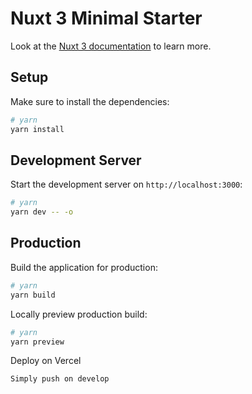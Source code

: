 # Nuxt 3 Minimal Starter

Look at the [Nuxt 3 documentation](https://nuxt.com/docs/getting-started/introduction) to learn more.

## Setup

Make sure to install the dependencies:

```bash
# yarn
yarn install
```

## Development Server

Start the development server on `http://localhost:3000`:

```bash
# yarn
yarn dev -- -o
```

## Production

Build the application for production:

```bash
# yarn
yarn build
```

Locally preview production build:

```bash
# yarn
yarn preview
```

Deploy on Vercel

```
Simply push on develop
```
